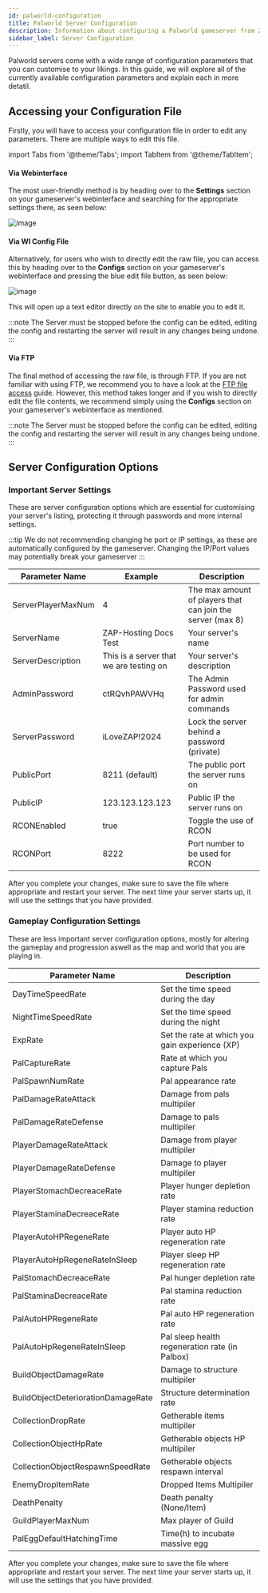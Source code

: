 ```yaml
---
id: palworld-configuration
title: Palworld Server Configuration
description: Information about configuring a Palworld gameserver from ZAP-Hosting - ZAP-Hosting.com documentation
sidebar_label: Server Configuration
---
```


Palworld servers come with a wide range of configuration parameters that you can customise to your likings. In this guide, we will explore all of the currently available configuration parameters and explain each in more detatil.

## Accessing your Configuration File

Firstly, you will have to access your configuration file in order to edit any parameters. There are multiple ways to edit this file.

import Tabs from '@theme/Tabs';
import TabItem from '@theme/TabItem';

<Tabs>
<TabItem value="settings" label="Via Webinterface" default>

#### Via Webinterface

The most user-friendly method is by heading over to the **Settings** section on your gameserver's webinterface and searching for the appropriate settings there, as seen below:

![image](https://github.com/zaphosting/docs/assets/42719082/5e65fc4a-45ec-4696-8170-e7c6384dac8d)
</TabItem>

<TabItem value="configs" label="Via WI Config file">

#### Via WI Config File

Alternatively, for users who wish to directly edit the raw file, you can access this by heading over to the **Configs** section on your gameserver's webinterface and pressing the blue edit file button, as seen below:

![image](https://github.com/zaphosting/docs/assets/42719082/53c8acad-7347-4c3e-85bf-5ae0ad423fc6)

This will open up a text editor directly on the site to enable you to edit it.

:::note
The Server must be stopped before the config can be edited, editing the config and restarting the server will result in any changes being undone.
:::

</TabItem>

<TabItem value="ftp" label="Via FTP">


#### Via FTP
The final method of accessing the raw file, is through FTP. If you are not familiar with using FTP, we recommend you to have a look at the [FTP file access](gameserver-ftpaccess.md) guide. However, this method takes longer and if you wish to directly edit the file contents, we recommend simply using the **Configs** section on your gameserver's webinterface as mentioned.

:::note
The Server must be stopped before the config can be edited, editing the config and restarting the server will result in any changes being undone.
:::

</TabItem>
</Tabs>

## Server Configuration Options

### Important Server Settings

These are server configuration options which are essential for customising your server's listing, protecting it through passwords and more internal settings.

:::tip
We do not recommending changing he port or IP settings, as these are automatically configured by the gameserver. Changing the IP/Port values may potentially break your gameserver
:::

| Parameter Name                 | Example                                 | Description                                                |
| ------------------------------ | --------------------------------------- | ---------------------------------------------------------- | 
| ServerPlayerMaxNum             | 4                                       | The max amount of players that can join the server (max 8) |
| ServerName                     | ZAP-Hosting Docs Test                   | Your server's name                                         |
| ServerDescription              | This is a server that we are testing on | Your server's description                                  |
| AdminPassword                  | ctRQvhPAWVHq                            | The Admin Password used for admin commands                 |
| ServerPassword                 | iLoveZAP!2024                           | Lock the server behind a password (private)                |
| PublicPort                     | 8211 (default)                          | The public port the server runs on                         |
| PublicIP                       | 123.123.123.123                         | Public IP the server runs on                               |
| RCONEnabled                    | true                                    | Toggle the use of RCON                                     |
| RCONPort                       | 8222                                    | Port number to be used for RCON                            |

After you complete your changes, make sure to save the file where appropriate and restart your server. The next time your server starts up, it will use the settings that you have provided.

### Gameplay Configuration Settings

These are less important server configuration options, mostly for altering the gameplay and progression aswell as the map and world that you are playing in.

| Parameter Name                     | Description                                      | 
| ---------------------------------- | ------------------------------------------------ | 
| DayTimeSpeedRate                   | Set the time speed during the day                |
| NightTimeSpeedRate                 | Set the time speed during the night              |
| ExpRate                            | Set the rate at which you gain experience (XP)   |
| PalCaptureRate                     | Rate at which you capture Pals                   |
| PalSpawnNumRate                    | Pal appearance rate                              |
| PalDamageRateAttack                | Damage from pals multipiler                      |
| PalDamageRateDefense               | Damage to pals multipiler                        |
| PlayerDamageRateAttack             | Damage from player multipiler                    |
| PlayerDamageRateDefense            | Damage to player multipiler                      |
| PlayerStomachDecreaceRate          | Player hunger depletion rate                     |
| PlayerStaminaDecreaceRate          | Player stamina reduction rate                    |
| PlayerAutoHPRegeneRate             | Player auto HP regeneration rate                 |
| PlayerAutoHpRegeneRateInSleep      | Player sleep HP regeneration rate                |
| PalStomachDecreaceRate             | Pal hunger depletion rate                        |
| PalStaminaDecreaceRate             | Pal stamina reduction rate                       |
| PalAutoHPRegeneRate                | Pal auto HP regeneration rate                    |
| PalAutoHpRegeneRateInSleep         | Pal sleep health regeneration rate (in Palbox)   |
| BuildObjectDamageRate              | Damage to structure multipiler                   |
| BuildObjectDeteriorationDamageRate | Structure determination rate                     |
| CollectionDropRate                 | Getherable items multipiler                      |
| CollectionObjectHpRate             | Getherable objects HP multipiler                 |
| CollectionObjectRespawnSpeedRate   | Getherable objects respawn interval              |
| EnemyDropItemRate                  | Dropped Items Multipiler                         |
| DeathPenalty                       | Death penalty (None/Item)                        |
| GuildPlayerMaxNum                  | Max player of Guild                              |
| PalEggDefaultHatchingTime          | Time(h) to incubate massive egg                  |

After you complete your changes, make sure to save the file where appropriate and restart your server. The next time your server starts up, it will use the settings that you have provided.